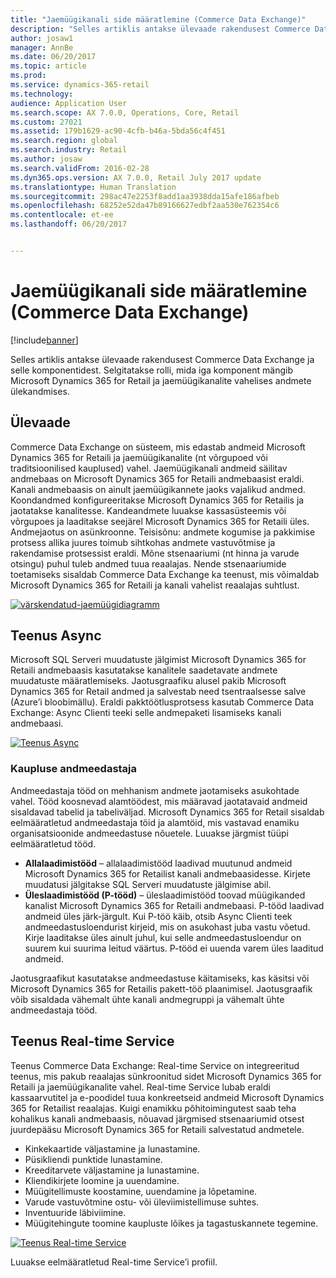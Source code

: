 ```yaml
---
title: "Jaemüügikanali side määratlemine (Commerce Data Exchange)"
description: "Selles artiklis antakse ülevaade rakendusest Commerce Data Exchange ja selle komponentidest. Selgitatakse rolli, mida iga komponent mängib Microsoft Dynamics 365 for Retail ja jaemüügikanalite vahelises andmete ülekandmises."
author: josaw1
manager: AnnBe
ms.date: 06/20/2017
ms.topic: article
ms.prod: 
ms.service: dynamics-365-retail
ms.technology: 
audience: Application User
ms.search.scope: AX 7.0.0, Operations, Core, Retail
ms.custom: 27021
ms.assetid: 179b1629-ac90-4cfb-b46a-5bda56c4f451
ms.search.region: global
ms.search.industry: Retail
ms.author: josaw
ms.search.validFrom: 2016-02-28
ms.dyn365.ops.version: AX 7.0.0, Retail July 2017 update
ms.translationtype: Human Translation
ms.sourcegitcommit: 298ac47e2253f8add1aa3938dda15afe186afbeb
ms.openlocfilehash: 68252e52da47b89166627edbf2aa530e762354c6
ms.contentlocale: et-ee
ms.lasthandoff: 06/20/2017


---
```


# <a name="define-retail-channel-communications-commerce-data-exchange"></a>Jaemüügikanali side määratlemine (Commerce Data Exchange)

[!include[banner](../includes/banner.md)]


Selles artiklis antakse ülevaade rakendusest Commerce Data Exchange ja selle komponentidest. Selgitatakse rolli, mida iga komponent mängib Microsoft Dynamics 365 for Retail ja jaemüügikanalite vahelises andmete ülekandmises.

<a name="overview"></a>Ülevaade
--------

Commerce Data Exchange on süsteem, mis edastab andmeid Microsoft Dynamics 365 for Retaili ja jaemüügikanalite (nt võrgupoed või traditsioonilised kauplused) vahel. Jaemüügikanali andmeid säilitav andmebaas on Microsoft Dynamics 365 for Retaili andmebaasist eraldi. Kanali andmebaasis on ainult jaemüügikannete jaoks vajalikud andmed. Koondandmed konfigureeritakse Microsoft Dynamics 365 for Retailis ja jaotatakse kanalitesse. Kandeandmete luuakse kassasüsteemis või võrgupoes ja laaditakse seejärel Microsoft Dynamics 365 for Retaili üles. Andmejaotus on asünkroonne. Teisisõnu: andmete kogumise ja pakkimise protsess allika juures toimub sihtkohas andmete vastuvõtmise ja rakendamise protsessist eraldi. Mõne stsenaariumi (nt hinna ja varude otsingu) puhul tuleb andmed tuua reaalajas. Nende stsenaariumide toetamiseks sisaldab Commerce Data Exchange ka teenust, mis võimaldab Microsoft Dynamics 365 for Retaili ja kanali vahelist reaalajas suhtlust. 

[![värskendatud-jaemüügidiagramm](./media/updated-retail-graphic.png)](./media/updated-retail-graphic.png)  

## <a name="async-service"></a>Teenus Async
Microsoft SQL Serveri muudatuste jälgimist Microsoft Dynamics 365 for Retaili andmebaasis kasutatakse kanalitele saadetavate andmete muudatuste määratlemiseks. Jaotusgraafiku alusel pakib Microsoft Dynamics 365 for Retail andmed ja salvestab need tsentraalsesse salve (Azure’i bloobimällu). Eraldi pakktöötlusprotsess kasutab Commerce Data Exchange: Async Clienti teeki selle andmepaketi lisamiseks kanali andmebaasi. 

[![Teenus Async](./media/async-300x239.png)](./media/async.png)

### <a name="retail-scheduler"></a>Kaupluse andmeedastaja

Andmeedastaja tööd on mehhanism andmete jaotamiseks asukohtade vahel. Tööd koosnevad alamtöödest, mis määravad jaotatavaid andmeid sisaldavad tabelid ja tabeliväljad. Microsoft Dynamics 365 for Retail sisaldab eelmääratletud andmeedastaja töid ja alamtöid, mis vastavad enamiku organisatsioonide andmeedastuse nõuetele. Luuakse järgmist tüüpi eelmääratletud tööd.

-   **Allalaadimistööd** – allalaadimistööd laadivad muutunud andmeid Microsoft Dynamics 365 for Retailist kanali andmebaasidesse. Kirjete muudatusi jälgitakse SQL Serveri muudatuste jälgimise abil.
-   **Üleslaadimistööd (P-tööd)** – üleslaadimistööd toovad müügikanded kanalist Microsoft Dynamics 365 for Retaili andmebaasi. P-tööd laadivad andmeid üles järk-järgult. Kui P-töö käib, otsib Async Clienti teek andmeedastusloendurist kirjeid, mis on asukohast juba vastu võetud. Kirje laaditakse üles ainult juhul, kui selle andmeedastusloendur on suurem kui suurima leitud väärtus. P-tööd ei uuenda varem üles laaditud andmeid.

Jaotusgraafikut kasutatakse andmeedastuse käitamiseks, kas käsitsi või Microsoft Dynamics 365 for Retailis pakett-töö plaanimisel. Jaotusgraafik võib sisaldada vähemalt ühte kanali andmegruppi ja vähemalt ühte andmeedastaja tööd.

## <a name="realtime-service"></a>Teenus Real-time Service
Teenus Commerce Data Exchange: Real-time Service on integreeritud teenus, mis pakub reaalajas sünkroonitud sidet Microsoft Dynamics 365 for Retaili ja jaemüügikanalite vahel. Real-time Service lubab eraldi kassaarvutitel ja e-poodidel tuua konkreetseid andmeid Microsoft Dynamics 365 for Retailist reaalajas. Kuigi enamikku põhitoimingutest saab teha kohalikus kanali andmebaasis, nõuavad järgmised stsenaariumid otsest juurdepääsu Microsoft Dynamics 365 for Retaili salvestatud andmetele.

-   Kinkekaartide väljastamine ja lunastamine.
-   Püsikliendi punktide lunastamine.
-   Kreeditarvete väljastamine ja lunastamine.
-   Kliendikirjete loomine ja uuendamine.
-   Müügitellimuste koostamine, uuendamine ja lõpetamine.
-   Varude vastuvõtmine ostu- või üleviimistellimuse suhtes.
-   Inventuuride läbiviimine.
-   Müügitehingute toomine kaupluste lõikes ja tagastuskannete tegemine.

[![Teenus Real-time Service](./media/rts.png)](./media/rts.png) 

Luuakse eelmääratletud Real-time Service’i profiil.




